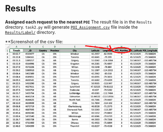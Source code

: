 # Results

**Assigned each request to the nearest `POI`**
The result file is in the `Results` directory. `task2.py` will generate [`POI_Assignment.csv`](https://github.com/safayet08/eqWorks-internship-assignment/blob/main/Results/Label/POI_Assignment.csv) file inside the [`Results/Label/`](https://github.com/safayet08/eqWorks-internship-assignment/tree/main/Results/Label) directory.

**Screenshot of the csv file: <br />
![Alt text](https://github.com/safayet08/eqWorks-internship-assignment/blob/main/Results/Label/Labelling.png?raw=true "Title")
